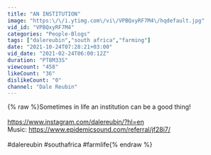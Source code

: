 ```yaml
---
title: "AN INSTITUTION"
image: "https:\/\/i.ytimg.com\/vi\/VPBQxyRF7M4\/hqdefault.jpg"
vid_id: "VPBQxyRF7M4"
categories: "People-Blogs"
tags: ["dalereubin","south africa","farming"]
date: "2021-10-24T07:28:21+03:00"
vid_date: "2021-02-24T06:00:12Z"
duration: "PT8M33S"
viewcount: "458"
likeCount: "36"
dislikeCount: "0"
channel: "Dale Reubin"
---
```

{% raw %}Sometimes in life an institution can be a good thing!<br /><br /><a rel="nofollow" target="blank" href="https://www.instagram.com/dalereubin/?hl=en">https://www.instagram.com/dalereubin/?hl=en</a><br />Music: <a rel="nofollow" target="blank" href="https://www.epidemicsound.com/referral/jf28i7/">https://www.epidemicsound.com/referral/jf28i7/</a><br /><br />#dalereubin #southafrica #farmlife{% endraw %}
